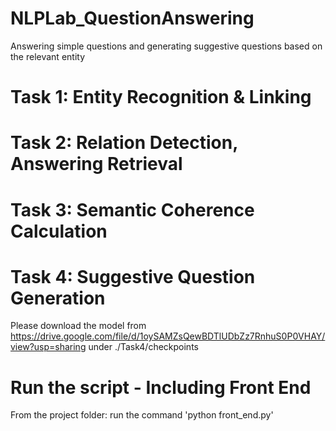 # NLPLab_QuestionAnswering
Answering simple questions and generating suggestive questions based on the relevant entity
# Task 1: Entity Recognition & Linking
# Task 2: Relation Detection, Answering Retrieval
# Task 3: Semantic Coherence Calculation
# Task 4: Suggestive Question Generation
Please download the model from https://drive.google.com/file/d/1oySAMZsQewBDTlUDbZz7RnhuS0P0VHAY/view?usp=sharing under ./Task4/checkpoints
# Run the script - Including Front End
From the project folder: run the command 'python front_end.py'

